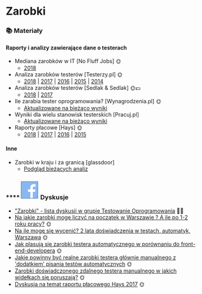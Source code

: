 # Zarobki

### 📚 Materiały

#### Raporty i analizy zawierające dane o testerach

* Mediana zarobków w IT \[No Fluff Jobs\] 🌞
  * [2018](https://nofluffjobs.com/blog/praca-w-it-mediana-wynagrodzen-w-zaleznosci-od-specjalnosci/)
* Analiza zarobków testerów \[Testerzy.pl\] 🌞
  * [2018](http://www.testerzy.pl/baza-wiedzy/analiza-zarobkow-testerow-2018-czesc-i) \| [2017](http://testerzy.pl/baza-wiedzy/analiza-zarobkow-testerow-2017-czesc-i) \| [2016](http://testerzy.pl/baza-wiedzy/analiza-zarobkow-testerow-2016-czesc-i) \| [2015](http://testerzy.pl/wiesci-ze-swiata-testerow/analiza-zarobkow-testerow-2015-czesc-i) \| [2014](http://testerzy.pl/baza-wiedzy/analiza-zarobkow-testerow-2014-czesc-i)
* Analiza zarobków testerów \[Sedlak & Sedlak\] 🌞💵
  * [2018](https://wynagrodzenia.pl/raport-placowy/raport-placowy-sedlak-amp-sedlak-dla-branzy-it-2018) \| [2017](https://wynagrodzenia.pl/raport-placowy/raport-placowy-sedlak-amp-sedlak-dla-branzy-it-2017)
* Ile zarabia tester oprogramowania? \[Wynagrodzenia.pl\] 🌞
  * [Aktualizowane na bieżąco wyniki](https://wynagrodzenia.pl/moja-placa/ile-zarabia-tester-oprogramowania)
* Wyniki dla wielu stanowisk testerskich \[Pracuj.pl\]
  * [Aktualizowane na bieżąco wyniki](https://zarobki.pracuj.pl/stanowiska/it-rozwoj-oprogramowania)
* Raporty płacowe \[Hays\] 🌞 
  * [2018](https://www.hays.pl/raport-placowy/index.htm) \| [2017](https://www.hays.pl/raport-placowy/archiwum/2017/index.htm) \| [2016](https://www.hays.pl/raport-placowy/archiwum/2016/index.htm) \| [2015](https://www.hays.pl/raport-placowy/archiwum/2015/index.htm)

#### Inne

* Zarobki w kraju i za granicą \[glassdoor\] 
  * [Podgląd bieżących analiz](https://www.glassdoor.com/Salaries/index.htm)

###  ****![](.gitbook/assets/icons8-facebook-50%20%286%29.png) **Dyskusje**

* ["Zarobki" - lista dyskusji w grupie Testowanie Oprogramowania](https://www.facebook.com/groups/141683635854223/post_tags/?post_tag_id=1765794140109823&ref=manage_page) 🏤🌞
* [Na jakie zarobki mogę liczyć na początek w Warszawie ? A ile po 1-2 roku pracy?](https://www.facebook.com/groups/TestowanieOprogramowania/permalink/1309418115747430/?match=emFyb2JraQ%3D%3D) 🌞
* [Na ile mogę się wycenić? 2 lata doświadczenia w testach, automatyk, Warszawa](https://www.facebook.com/groups/TestowanieOprogramowania/permalink/1205366086152634/?match=emFyb2JraQ%3D%3D) 🌞
* [Jak plasują się zarobki testera automatycznego w porównaniu do front-end-developera](https://www.facebook.com/groups/TestowanieOprogramowania/permalink/1202685009754075/?match=emFyb2JraQ%3D%3D) 🌞
* [Jakie powinny być realne zarobki testera głównie manualnego z 'dodatkiem' pisania testów automatycznych](https://www.facebook.com/groups/TestowanieOprogramowania/permalink/1141912895831287/?match=emFyb2JraQ%3D%3D) 🌞
* [Zarobki doświadczonego zdalnego testera manualnego w jakich widełkach się poruszają?](https://www.facebook.com/groups/TestowanieOprogramowania/permalink/1134230916599485/?match=emFyb2JraQ%3D%3D) 🌞
* [Dyskusja na temat raportu płacowego Hays 2017](https://www.facebook.com/groups/TestowanieOprogramowania/permalink/1292137867475455/?match=aGF5cw%3D%3D) 🌞


